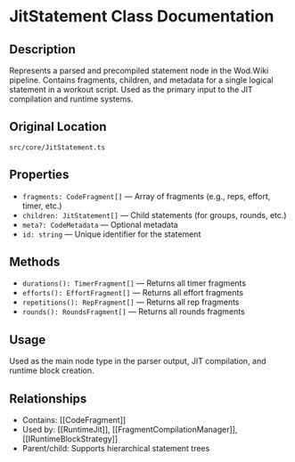 # JitStatement Class Documentation

## Description
Represents a parsed and precompiled statement node in the Wod.Wiki pipeline. Contains fragments, children, and metadata for a single logical statement in a workout script. Used as the primary input to the JIT compilation and runtime systems.

## Original Location
`src/core/JitStatement.ts`

## Properties
- `fragments: CodeFragment[]` — Array of fragments (e.g., reps, effort, timer, etc.)
- `children: JitStatement[]` — Child statements (for groups, rounds, etc.)
- `meta?: CodeMetadata` — Optional metadata
- `id: string` — Unique identifier for the statement

## Methods
- `durations(): TimerFragment[]` — Returns all timer fragments
- `efforts(): EffortFragment[]` — Returns all effort fragments
- `repetitions(): RepFragment[]` — Returns all rep fragments
- `rounds(): RoundsFragment[]` — Returns all rounds fragments

## Usage
Used as the main node type in the parser output, JIT compilation, and runtime block creation.

## Relationships
- Contains: [[CodeFragment]]
- Used by: [[RuntimeJit]], [[FragmentCompilationManager]], [[IRuntimeBlockStrategy]]
- Parent/child: Supports hierarchical statement trees
